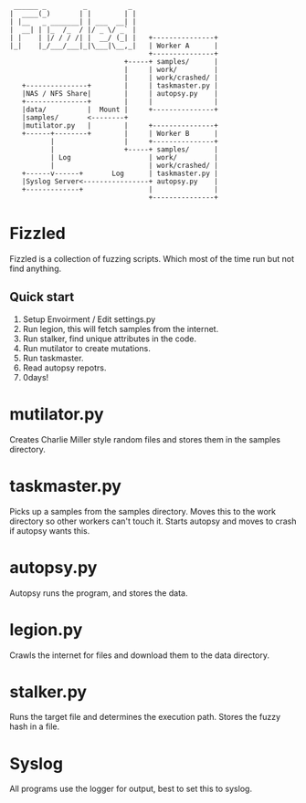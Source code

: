 
     ______ _         _          _
    |  ____(_)       | |        | |
    | |__   _ _______| | ___  __| |
    |  __| | |_  /_  / |/ _ \/ _` |
    | |    | |/ / / /| |  __/ (_| |   +---------------+
    |_|    |_/___/___|_|\___|\__,_|   | Worker A      |
                                      +---------------+
                                +-----+ samples/      |
                                |     | work/         |
                                |     | work/crashed/ |
       +---------------+        |     | taskmaster.py |
       |NAS / NFS Share|        |     | autopsy.py    |
       +---------------+        |     |               |
       |data/          |  Mount |     +---------------+
       |samples/       <--------+
       |mutilator.py   |        |     +---------------+
       +------+--------+        |     | Worker B      |
              |                 |     +---------------+
              |                 +-----+ samples/      |
              | Log                   | work/         |
              |                       | work/crashed/ |
       +------v------+       Log      | taskmaster.py |
       |Syslog Server<----------------+ autopsy.py    |
       +-------------+                |               |
                                      +---------------+

# Fizzled
Fizzled is a collection of fuzzing scripts. Which most of the time run but not find anything.

## Quick start
1. Setup Envoirment / Edit settings.py
2. Run legion, this will fetch samples from the internet.
3. Run stalker, find unique attributes in the code.
4. Run mutilator to create mutations.
5. Run taskmaster.
6. Read autopsy repotrs.
7. 0days!


# mutilator.py
Creates Charlie Miller style random files and stores them in the samples directory.

# taskmaster.py
Picks up a samples from the samples directory.
Moves this to the work directory so other workers can't touch it.
Starts autopsy and moves to crash if autopsy wants this.

# autopsy.py
Autopsy runs the program, and stores the data.

# legion.py
Crawls the internet for files and download them to the data directory.

# stalker.py
Runs the target file and determines the execution path.
Stores the fuzzy hash in a file.

# Syslog
All programs use the logger for output, best to set this to syslog.

